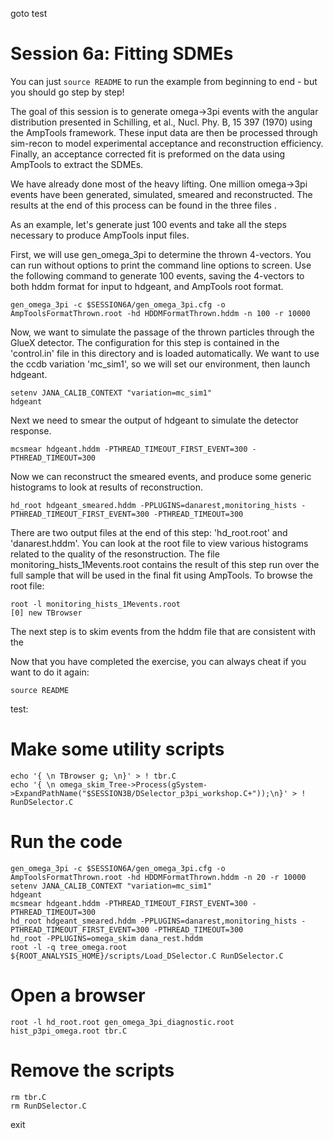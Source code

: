 goto test

Session 6a: Fitting SDMEs
============

You can just `source README` to run the example from beginning to end - but you should go step by step!

The goal of this session is to generate omega->3pi events with the angular distribution presented
in Schilling, et al., Nucl. Phy. B, 15 397 (1970) using the AmpTools framework. These input data
are then be processed through sim-recon to model experimental acceptance and reconstruction
efficiency. Finally, an acceptance corrected fit is preformed on the data using AmpTools to extract the SDMEs.

We have already done most of the heavy lifting. One million omega->3pi events have been generated,
simulated, smeared and reconstructed. The results at the end of this process can be found in the
three files <insert file names>.

As an example, let's generate just 100 events and take all the steps necessary to produce AmpTools input files.

First, we will use gen_omega_3pi to determine the thrown 4-vectors. You can run without options to
print the command line options to screen. Use the following command to generate 100 events, saving the
4-vectors to both hddm format for input to hdgeant, and AmpTools root format.

    gen_omega_3pi -c $SESSION6A/gen_omega_3pi.cfg -o AmpToolsFormatThrown.root -hd HDDMFormatThrown.hddm -n 100 -r 10000

Now, we want to simulate the passage of the thrown particles through the GlueX detector. The configuration
for this step is contained in the 'control.in' file in this directory and is loaded automatically. We want to
use the ccdb variation 'mc_sim1', so we will set our environment, then launch hdgeant.

    setenv JANA_CALIB_CONTEXT "variation=mc_sim1"
    hdgeant

Next we need to smear the output of hdgeant to simulate the detector response.

    mcsmear hdgeant.hddm -PTHREAD_TIMEOUT_FIRST_EVENT=300 -PTHREAD_TIMEOUT=300

Now we can reconstruct the smeared events, and produce some generic histograms to look at results of reconstruction.

    hd_root hdgeant_smeared.hddm -PPLUGINS=danarest,monitoring_hists -PTHREAD_TIMEOUT_FIRST_EVENT=300 -PTHREAD_TIMEOUT=300

There are two output files at the end of this step: 'hd_root.root' and 'danarest.hddm'. You can look at the root
file to view various histograms related to the quality of the resonstruction. The file monitoring_hists_1Mevents.root
contains the result of this step run over the full sample that will be used in the final fit using AmpTools. To
browse the root file:

    root -l monitoring_hists_1Mevents.root
    [0] new TBrowser

The next step is to skim events from the hddm file that are consistent with the

Now that you have completed the exercise, you can always cheat if you want to do it again:

    source README

test:

# Make some utility scripts
    echo '{ \n TBrowser g; \n}' > ! tbr.C
    echo '{ \n omega_skim_Tree->Process(gSystem->ExpandPathName("$SESSION3B/DSelector_p3pi_workshop.C+"));\n}' > ! RunDSelector.C

# Run the code
    gen_omega_3pi -c $SESSION6A/gen_omega_3pi.cfg -o AmpToolsFormatThrown.root -hd HDDMFormatThrown.hddm -n 20 -r 10000
    setenv JANA_CALIB_CONTEXT "variation=mc_sim1"
    hdgeant
    mcsmear hdgeant.hddm -PTHREAD_TIMEOUT_FIRST_EVENT=300 -PTHREAD_TIMEOUT=300
    hd_root hdgeant_smeared.hddm -PPLUGINS=danarest,monitoring_hists -PTHREAD_TIMEOUT_FIRST_EVENT=300 -PTHREAD_TIMEOUT=300
    hd_root -PPLUGINS=omega_skim dana_rest.hddm
    root -l -q tree_omega.root ${ROOT_ANALYSIS_HOME}/scripts/Load_DSelector.C RunDSelector.C

# Open a browser
    root -l hd_root.root gen_omega_3pi_diagnostic.root hist_p3pi_omega.root tbr.C

# Remove the scripts
    rm tbr.C
    rm RunDSelector.C

exit